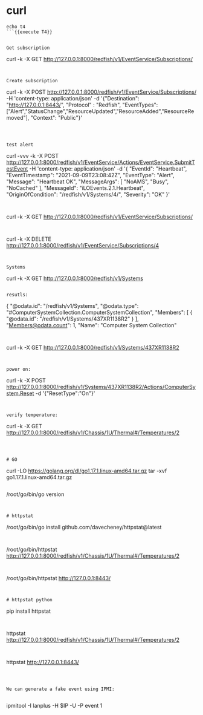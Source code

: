 
# curl



```
echo t4
```{{execute T4}}


Get subscription
```
curl -k -X GET http://127.0.0.1:8000/redfish/v1/EventService/Subscriptions/ 
```{{execute  T4}}


Create subscription
```
curl -k -X POST http://127.0.0.1:8000/redfish/v1/EventService/Subscriptions/  -H 'content-type: application/json'  -d '{"Destination": "http://127.0.0.1:8443/", "Protocol" : "Redfish", "EventTypes": ["Alert","StatusChange","ResourceUpdated","ResourceAdded","ResourceRemoved"], "Context": "Public"}'
```{{execute  T4}}



test alert

```
curl -vvv -k -X POST http://127.0.0.1:8000/redfish/v1/EventService/Actions/EventService.SubmitTestEvent  -H 'content-type: application/json'  -d '{
            "EventId": "Heartbeat",
            "EventTimestamp": "2021-09-09T23:08:42Z",
            "EventType": "Alert",
            "Message": "Heartbeat OK",
            "MessageArgs": [
                "NoAMS",
                "Busy",
                "NoCached"
            ],
            "MessageId": "iLOEvents.2.1.Heartbeat",
            "OriginOfCondition": "/redfish/v1/Systems/4/",
            "Severity": "OK"
}'
```{{execute  T4}}


```
curl -k -X GET http://127.0.0.1:8000/redfish/v1/EventService/Subscriptions/ 
```{{execute  T4}}


```
curl -k -X DELETE http://127.0.0.1:8000/redfish/v1/EventService/Subscriptions/4 
```{{execute  T4}}


Systems

```
curl -k  -X GET  http://127.0.0.1:8000/redfish/v1/Systems
```{{execute  T4}}

resutls:
```
{
    "@odata.id": "/redfish/v1/Systems",
    "@odata.type": "#ComputerSystemCollection.ComputerSystemCollection",
    "Members": [
        {
            "@odata.id": "/redfish/v1/Systems/437XR1138R2"
        }
    ],
    "Members@odata.count": 1,
    "Name": "Computer System Collection"
```


```
 curl -k  -X GET  http://127.0.0.1:8000/redfish/v1/Systems/437XR1138R2
```{{execute  T4}}


power on:
```
curl -k  -X POST  http://127.0.0.1:8000/redfish/v1/Systems/437XR1138R2/Actions/ComputerSystem.Reset -d '{"ResetType":"On"}'
```{{execute  T4}}


verify temperature:
```
curl -k -X GET http://127.0.0.1:8000/redfish/v1/Chassis/1U/Thermal#/Temperatures/2
```{{execute  T4}}



# GO

```
curl -LO https://golang.org/dl/go1.17.1.linux-amd64.tar.gz
tar -xvf  go1.17.1.linux-amd64.tar.gz
```{{execute  T4}}

```
 /root/go/bin/go version
```{{execute  T4}}


# httpstat

```
/root/go/bin/go install github.com/davecheney/httpstat@latest
```{{execute  T4}}


```
/root/go/bin/httpstat  http://127.0.0.1:8000/redfish/v1/Chassis/1U/Thermal#/Temperatures/2
```{{execute  T4}}


```
/root/go/bin/httpstat http://127.0.0.1:8443/
```{{execute  T4}}


# httpstat python

```
pip install httpstat
```{{execute  T4}}


```
httpstat  http://127.0.0.1:8000/redfish/v1/Chassis/1U/Thermal#/Temperatures/2
```{{execute  T4}}


```
httpstat http://127.0.0.1:8443/
```{{execute  T4}}



We can generate a fake event using IPMI:
 
```
 ipmitool -I lanplus -H $IP -U <username> -P <password> event 1

```{{execute  T4}}
 
